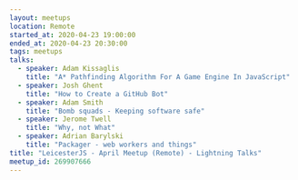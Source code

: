 ```yaml
---
layout: meetups
location: Remote
started_at: 2020-04-23 19:00:00
ended_at: 2020-04-23 20:30:00
tags: meetups
talks:
  - speaker: Adam Kissaglis
    title: "A* Pathfinding Algorithm For A Game Engine In JavaScript"
  - speaker: Josh Ghent
    title: "How to Create a GitHub Bot"
  - speaker: Adam Smith
    title: "Bomb squads - Keeping software safe"
  - speaker: Jerome Twell
    title: "Why, not What"
  - speaker: Adrian Barylski
    title: "Packager - web workers and things"
title: "LeicesterJS - April Meetup (Remote) - Lightning Talks"
meetup_id: 269907666
---
```


